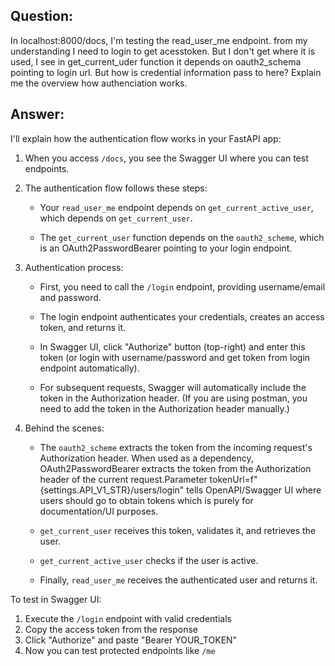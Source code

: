 ## Question:
 In localhost:8000/docs, I'm testing the read_user_me endpoint. from my understanding I need to login to get acesstoken. But I don't get where it is used, I see in get_current_uder function it depends on oauth2_schema pointing to login url. But how is credential information pass to here? Explain me the overview how authenciation works.

## Answer:
I'll explain how the authentication flow works in your FastAPI app:

1. When you access `/docs`, you see the Swagger UI where you can test endpoints.

2. The authentication flow follows these steps:

   - Your `read_user_me` endpoint depends on `get_current_active_user`, which depends on `get_current_user`.
   
   - The `get_current_user` function depends on the `oauth2_scheme`, which is an OAuth2PasswordBearer pointing to your login endpoint.

3. Authentication process:

   - First, you need to call the `/login` endpoint, providing username/email and password.
   
   - The login endpoint authenticates your credentials, creates an access token, and returns it.
   
   - In Swagger UI, click "Authorize" button (top-right) and enter this token (or login with username/password and get token from login endpoint automatically).
   
   - For subsequent requests, Swagger will automatically include the token in the Authorization header. (If you are using postman, you need to add the token in the Authorization header manually.)

4. Behind the scenes:

   - The `oauth2_scheme` extracts the token from the incoming request's Authorization header. When used as a dependency, OAuth2PasswordBearer extracts the token from the Authorization header of the current request.Parameter tokenUrl=f"{settings.API_V1_STR}/users/login" tells OpenAPI/Swagger UI where users should go to obtain tokens which is purely for documentation/UI purposes.
   
   - `get_current_user` receives this token, validates it, and retrieves the user.
   
   - `get_current_active_user` checks if the user is active.
   
   - Finally, `read_user_me` receives the authenticated user and returns it.

To test in Swagger UI:
1. Execute the `/login` endpoint with valid credentials
2. Copy the access token from the response
3. Click "Authorize" and paste "Bearer YOUR_TOKEN" 
4. Now you can test protected endpoints like `/me`
